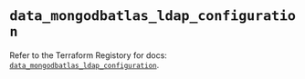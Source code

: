 # `data_mongodbatlas_ldap_configuration`

Refer to the Terraform Registory for docs: [`data_mongodbatlas_ldap_configuration`](https://www.terraform.io/docs/providers/mongodbatlas/d/ldap_configuration).
